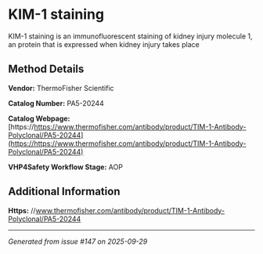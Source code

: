 # KIM-1 staining

KIM-1 staining is an immunofluorescent staining of kidney injury molecule 1, an protein that is expressed when kidney injury takes place

## Method Details

**Vendor:** ThermoFisher Scientific

**Catalog Number:** PA5-20244

**Catalog Webpage:** [https://https://www.thermofisher.com/antibody/product/TIM-1-Antibody-Polyclonal/PA5-20244](https://https://www.thermofisher.com/antibody/product/TIM-1-Antibody-Polyclonal/PA5-20244)

**VHP4Safety Workflow Stage:** AOP

## Additional Information

**Https:** //www.thermofisher.com/antibody/product/TIM-1-Antibody-Polyclonal/PA5-20244

---

*Generated from issue #147 on 2025-09-29*
